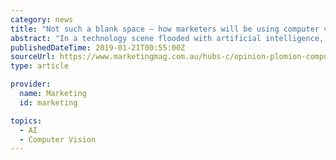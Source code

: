 ```yaml
---
category: news
title: "Not such a blank space – how marketers will be using computer vision in 2019"
abstract: "In a technology scene flooded with artificial intelligence, machine learning, voice, blockchain and mixed realities, Ben Plomion warns marketers not to get left behind as computer vision changes the way we find context online. ‘What do marketers and ..."
publishedDateTime: 2019-01-21T00:55:00Z
sourceUrl: https://www.marketingmag.com.au/hubs-c/opinion-plomion-computer-vision-2019/
type: article

provider:
  name: Marketing
  id: marketing

topics:
  - AI
  - Computer Vision
---
```

